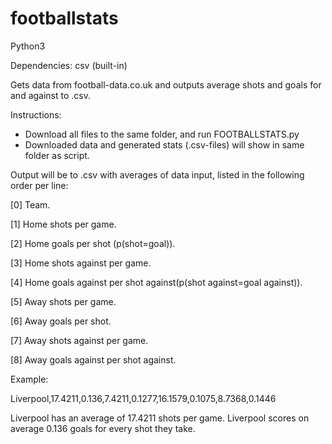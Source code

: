 # footballstats

Python3

Dependencies: csv (built-in)

Gets data from football-data.co.uk and outputs average shots and goals for and against to .csv.

Instructions:
 - Download all files to the same folder, and run FOOTBALLSTATS.py
 - Downloaded data and generated stats (.csv-files) will show in same folder as script.
 

Output will be to .csv with averages of data input, listed in the following order per line:

[0] Team.

[1] Home shots per game.

[2] Home goals per shot (p(shot=goal)).

[3] Home shots against per game.

[4] Home goals against per shot against(p(shot against=goal against)).

[5] Away shots per game.

[6] Away goals per shot.

[7] Away shots against per game.

[8] Away goals against per shot against.

Example:

Liverpool,17.4211,0.136,7.4211,0.1277,16.1579,0.1075,8.7368,0.1446

Liverpool has an average of 17.4211 shots per game.
Liverpool scores on average 0.136 goals for every shot they take.
